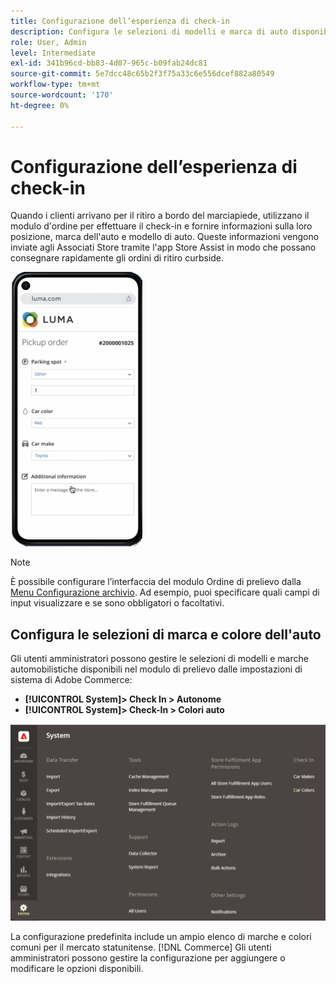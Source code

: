 ```yaml
---
title: Configurazione dell’esperienza di check-in
description: Configura le selezioni di modelli e marca di auto disponibili per i clienti di ritiro curbside quando completano il modulo di ordine di prelievo.
role: User, Admin
level: Intermediate
exl-id: 341b96cd-bb83-4d07-965c-b09fab24dc81
source-git-commit: 5e7dcc48c65b2f3f75a33c6e556dcef882a80549
workflow-type: tm+mt
source-wordcount: '170'
ht-degree: 0%

---
```


# Configurazione dell’esperienza di check-in

Quando i clienti arrivano per il ritiro a bordo del marciapiede, utilizzano il modulo d&#39;ordine per effettuare il check-in e fornire informazioni sulla loro posizione, marca dell&#39;auto e modello di auto. Queste informazioni vengono inviate agli Associati Store tramite l&#39;app Store Assist in modo che possano consegnare rapidamente gli ordini di ritiro curbside.

![[!DNL Check-In Experience Car Make] e [!DNL Model] impostazioni per il ritiro a terra](assets/checkin-system-settings-car-options.png)

>[!NOTE]
>
>È possibile configurare l’interfaccia del modulo Ordine di prelievo dalla [Menu Configurazione archivio](merchant-store-configuration.md#configure-check-in-experience-interface-options). Ad esempio, puoi specificare quali campi di input visualizzare e se sono obbligatori o facoltativi.


## Configura le selezioni di marca e colore dell&#39;auto

Gli utenti amministratori possono gestire le selezioni di modelli e marche automobilistiche disponibili nel modulo di prelievo dalle impostazioni di sistema di Adobe Commerce:

- **[!UICONTROL System]> Check In > Autonome**
- **[!UICONTROL System]> Check-In > Colori auto**

![[!DNL Check-In Experience system configuration for curbside pickup]](assets/check-in-experience-system-config.png)

La configurazione predefinita include un ampio elenco di marche e colori comuni per il mercato statunitense. [!DNL Commerce] Gli utenti amministratori possono gestire la configurazione per aggiungere o modificare le opzioni disponibili.
